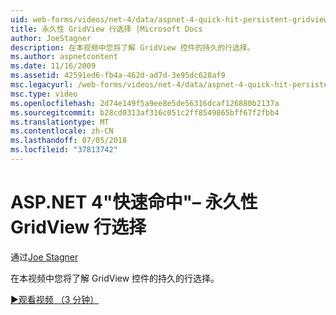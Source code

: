 ```yaml
---
uid: web-forms/videos/net-4/data/aspnet-4-quick-hit-persistent-gridview-row-selection
title: 永久性 GridView 行选择 |Microsoft Docs
author: JoeStagner
description: 在本视频中您将了解 GridView 控件的持久的行选择。
ms.author: aspnetcontent
ms.date: 11/16/2009
ms.assetid: 42591ed6-fb4a-462d-ad7d-3e95dc628af9
msc.legacyurl: /web-forms/videos/net-4/data/aspnet-4-quick-hit-persistent-gridview-row-selection
msc.type: video
ms.openlocfilehash: 2d74e149f5a9ee8e5de56316dcaf126880b2137a
ms.sourcegitcommit: b28cd0313af316c051c2ff8549865bff67f2fbb4
ms.translationtype: MT
ms.contentlocale: zh-CN
ms.lasthandoff: 07/05/2018
ms.locfileid: "37813742"
---
```

<a name="aspnet-4-quick-hit--persistent-gridview-row-selection"></a>ASP.NET 4"快速命中"– 永久性 GridView 行选择
====================
通过[Joe Stagner](https://github.com/JoeStagner)

在本视频中您将了解 GridView 控件的持久的行选择。 

[&#9654;观看视频 （3 分钟）](https://channel9.msdn.com/Blogs/ASP-NET-Site-Videos/aspnet-4-quick-hit-persistent-gridview-row-selection)
